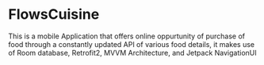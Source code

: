 # FlowsCuisine
This is a mobile Application that offers online oppurtunity of purchase of food through a constantly updated API of various food details, it makes use of Room database, Retrofit2, MVVM Architecture, and Jetpack NavigationUI
